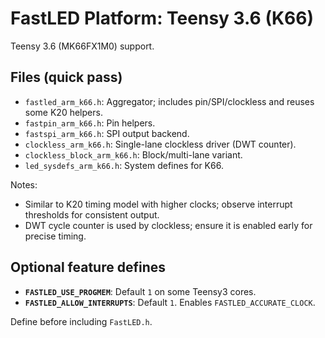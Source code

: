 # FastLED Platform: Teensy 3.6 (K66)

Teensy 3.6 (MK66FX1M0) support.

## Files (quick pass)
- `fastled_arm_k66.h`: Aggregator; includes pin/SPI/clockless and reuses some K20 helpers.
- `fastpin_arm_k66.h`: Pin helpers.
- `fastspi_arm_k66.h`: SPI output backend.
- `clockless_arm_k66.h`: Single-lane clockless driver (DWT counter).
- `clockless_block_arm_k66.h`: Block/multi-lane variant.
- `led_sysdefs_arm_k66.h`: System defines for K66.

Notes:
- Similar to K20 timing model with higher clocks; observe interrupt thresholds for consistent output.
 - DWT cycle counter is used by clockless; ensure it is enabled early for precise timing.

## Optional feature defines

- **`FASTLED_USE_PROGMEM`**: Default `1` on some Teensy3 cores.
- **`FASTLED_ALLOW_INTERRUPTS`**: Default `1`. Enables `FASTLED_ACCURATE_CLOCK`.

Define before including `FastLED.h`.
